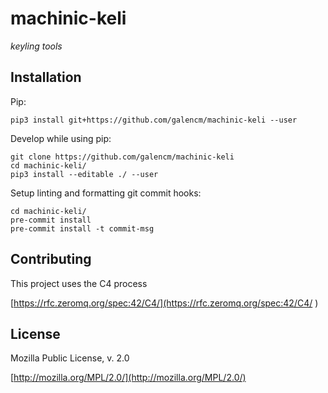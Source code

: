 # machinic-keli

_keyling tools_


## Installation

Pip:

```
pip3 install git+https://github.com/galencm/machinic-keli --user
```

Develop while using pip:

```
git clone https://github.com/galencm/machinic-keli
cd machinic-keli/
pip3 install --editable ./ --user
```

Setup linting and formatting git commit hooks:

```
cd machinic-keli/
pre-commit install
pre-commit install -t commit-msg
```

## Contributing

This project uses the C4 process 

[https://rfc.zeromq.org/spec:42/C4/](https://rfc.zeromq.org/spec:42/C4/
)

## License

Mozilla Public License, v. 2.0

[http://mozilla.org/MPL/2.0/](http://mozilla.org/MPL/2.0/)

